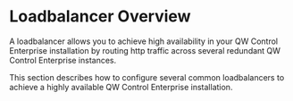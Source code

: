 # Loadbalancer Overview

A loadbalancer allows you to achieve high availability in your QW Control Enterprise
installation by routing http traffic across several redundant QW Control Enterprise
instances.

This section describes how to configure several common loadbalancers to achieve
a highly available QW Control Enterprise installation.

